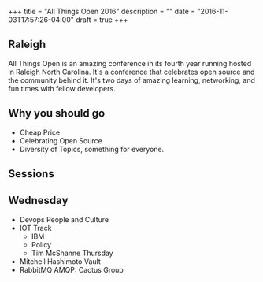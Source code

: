 +++
title = "All Things Open 2016"
description = ""
date = "2016-11-03T17:57:26-04:00"
draft = true
+++

Raleigh
---
All Things Open is an amazing conference in its fourth year running hosted in Raleigh North Carolina. It's a conference that celebrates open source and the community behind it. It's two days of amazing learning, networking, and fun times with fellow developers.

Why you should go
---
- Cheap Price
- Celebrating Open Source
- Diversity of Topics, something for everyone.


Sessions
---

Wednesday
-
- Devops People and Culture
- IOT Track
    - IBM
    - Policy
    - Tim McShanne
Thursday
- Mitchell Hashimoto  Vault
- RabbitMQ AMQP: Cactus Group




